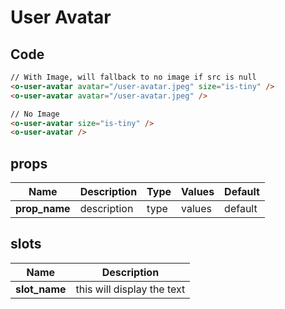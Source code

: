 # User Avatar

<Demo componentName="examples-user-avatar-doc" />

## Code
```html
// With Image, will fallback to no image if src is null
<o-user-avatar avatar="/user-avatar.jpeg" size="is-tiny" />
<o-user-avatar avatar="/user-avatar.jpeg" />

// No Image
<o-user-avatar size="is-tiny" />
<o-user-avatar />
```

## props

|Name|Description|Type|Values|Default|
|---|---|---|---|---|
|**prop_name**|description|type|values|default|

## slots

|Name|Description|
|---|---|
|**slot_name**|this will display the text|

<portal-target name="octo-modals" transition="o-modal-transition" multiple />
<portal-target name="octo-datepicker" />